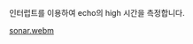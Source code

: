 인터럽트를 이용하여 echo의 high 시간을 측정합니다.

[sonar.webm](https://user-images.githubusercontent.com/68237656/183513047-c152943c-d8fb-4713-8587-e20308798232.webm)
